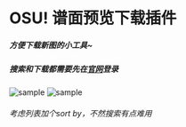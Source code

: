 # OSU! 谱面预览下载插件

##### 方便下载新图的小工具~

##### 搜索和下载都需要先在[官网](https://osu.ppy.sh/home)登录

![sample](https://puu.sh/DQzlV/aac0c0a9f2.png)
![sample](https://puu.sh/DQzlW/ec4d78497d.png)

###### 考虑列表加个sort by，不然搜索有点难用

